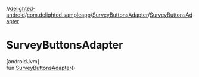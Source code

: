 //[delighted-android](../../../index.md)/[com.delighted.sampleapp](../index.md)/[SurveyButtonsAdapter](index.md)/[SurveyButtonsAdapter](-survey-buttons-adapter.md)

# SurveyButtonsAdapter

[androidJvm]\
fun [SurveyButtonsAdapter](-survey-buttons-adapter.md)()
